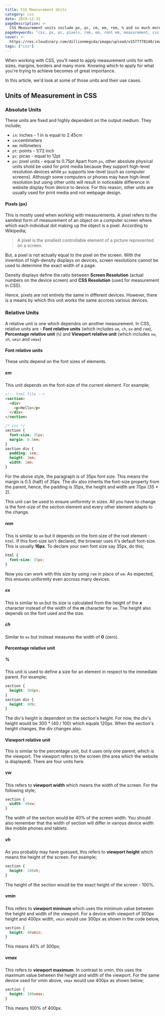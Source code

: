 ```yaml
---
title: CSS Measurement Units
category: css
date: 2019-12-31
pageDescription: >-
  CSS Measurement units include px, pc, cm, em, rem, % and so much more. Knowing which one to use in order to achieve the result you want becomes of great importance. In this article, we'd look at those units.
pageKeywords: "css, px, pc, pixels, rem, em, root em, measurement, css units, units, css measurements, percentage, viewport, vw, vh, vmin, vmax, viewport height, viewport width, font, font size, root font-size, px and rem, css measurement units"
cover: >-
  https://res.cloudinary.com/dillionmegida/image/upload/v1577778140/images/thewebfor5/css-measurement_xpbdae.jpg
tags: ["css"]
---
```


When working with CSS, you'll need to apply measurement units for with sizes, margins, borders and many more. Knowing which to apply for what you're trying to achieve becomes of great importance.

In this article, we'd look at some of those units and their use cases.

## Units of Measurement in CSS

### Absolute Units

These units are fixed and highly dependent on the output medium. They include;

- `in`: inches - 1 in is equal to 2.45cm
- `cm`:centimeters
- `mm`: millimeters
- `pt`: points - 1/72 inch
- `pc`: picas - equal to 12pt
- `px`: pixel units - equal to 0.75pt
  Apart from `px`, other absolute physical units shold be used for print media because they support high-level resolution devices while `px` supports low-level (such as computer screens). Although some computers or phones may have high-level resolution but using other units will result in noticeable difference in website display from device to device. For this reason, other units are usually used for print media and not webpage design.

#### Pixels (px)

This is mostly used when working with measurements. A pixel refers to the samllest form of measurement of an object on a computer screen where which each individual dot making up the object is a pixel. According to Wikipedia;

> A pixel is the smallest controllable element of a picture represented on a screen.

But, a pixel is not actually equal to the pixel on the screen. With the invention of high-density displays on devices, screen resolutions cannot be used to determine the exact width of a page.

Density displays define the ratio between **Screen Resolution** (actual numbers on the device screen) and **CSS Resolution** (used for measurement in CSS).

Hence, pixels are not entirely the same in different devices. However, there is a means by which this unit works the same accross various devices.

### Relative Units

A relative unit is one which dependns on another measurement. In CSS, relative units are - **Font relative units** (which includes `em`, `ch`, `ex` and `rem`), **Percentage relative unit** (`%`) and **Viewport relative unit** (which includes `vw`, `vh`, `vmin` and `vmax`)

#### Font relative units

These units depend on the font sizes of elements.

##### em

This unit depends on the font-size of the current element. For example;

```html
<!-- html file -->
<section>
  <div>
    <p>Hello</p>
  </div>
</section>
```

```css
/* css */
section {
  font-size: 35px;
  margin: 0.5em;
}
section div {
  padding: 1em;
  height: 2em;
  width: 2em;
}
```

For the above style, the paragraph is of 35px font size. This means the margin is 0.5 (half) of 35px. The div also inherits the font-size property from the parent, hence, the padding is 35px, the height and width are 70px (35 \* 2).

This unit can be used to ensure uniformity in sizes. All you have to change is the font-size of the section element and every other element adapts to the change.

##### rem

This is similar to `em` but it depends on the font-size of the root element - `html`. If this font-size isn't declared, the browser uses it's default font-size. This is usually **16px**. To declare your own font size say 35px, do this;

```css
html {
  font-size: 35px;
}
```

Now you can work with this size by using `rem` in place of `em`. As expected, this ensures uniformity even accross many devices.

##### ex

This is similar to `em` but its size is calculated from the height of the **x** character instead of the width of the **m** character for `em`. The height also depends on the font used and the size.

##### ch

Similar to `ex` but instead measures the width of **0** (zero).

#### Percentage relative unit

##### %

This unit is used to define a size for an element in respect to the immediate parent. For example;

```css
section {
  height: 300px;
}
section div {
  height: 40%:
}
```

The div's height is dependent on the section's height. For now, the div's height would be 300 \* (40 / 100) which equals 120px. When the section's height changes, the div changes also.

#### Viewport relative unit

This is similar to the percentage unit, but it uses only one parent, which is the viewport. The viewport refers to the screen (the area which the website is displayed). There are four units here.

##### vw

This refers to **viewport width** which means the width of the screen. For the following style;

```css
section {
  width: 40vw;
}
```

The width of the section would be 40% of the screen width. You should also remember that the width of section will differ in various device width like mobile phones and tablets.

##### vh

As you probably may have guessed, this refers to **viewport height** which means the height of the screen. For example;

```css
section {
  height: 100vh;
}
```

The height of the section would be the exact height of the screen - 100%.

##### vmin

This refers to **viewport mininum** which uses the minimum value between the height and width of the viewport. For a device with viewport of 300px height and 400px width, `vmin` would use 300px as shown in the code below,

```css
section {
  height: 40vmin;
}
```

This means 40% of 300px;

##### vmax

This refers to **viewport maximum**. In contrast to vmin, this uses the maximum value between the height and width of the viewport. For the same device used for vmin above, `vmax` would use 400px as shown below;

```css
section {
  height: 100vmax;
}
```

This means 100% of 400px.
